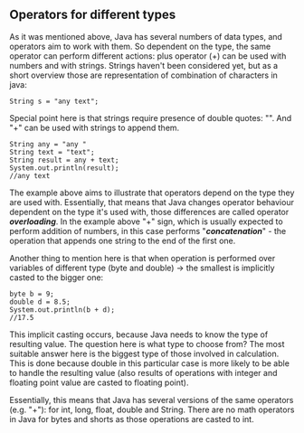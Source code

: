 ## Operators for different types

As it was mentioned above, Java has several numbers of data types, and operators aim to work with them. So dependent on
the
type, the same operator can perform different actions: plus operator (+) can be used with numbers and with strings.
Strings haven't been considered yet, but as a short overview those are representation of combination of characters in
java:

    String s = "any text";

Special point here is that strings require presence of double quotes: "". And "+" can be used with strings to append
them.

    String any = "any "
    String text = "text";
    String result = any + text;
    System.out.println(result);
    //any text

The example above aims to illustrate that operators depend on the type they are used with. Essentially, that means that
Java changes operator behaviour dependent on the type it's used with, those differences are called operator
**_overloading_**. In the example above "+" sign, which is usually expected to perform addition of numbers, in this case
performs "_**concatenation**_" - the operation that appends one string to the end of the first one.

Another thing to mention here is that when operation is performed over variables of different type (byte and double) ->
the smallest is implicitly casted to the bigger one:

    byte b = 9;
    double d = 8.5;
    System.out.println(b + d);
    //17.5

This implicit casting occurs, because Java needs to know the type of resulting value. The question here is what type to
choose from? The most suitable answer here is the biggest type of those involved in calculation. This is done because
double in this particular case is more likely to be able to handle the resulting value (also results of operations with
integer and floating point value are casted to floating point).

Essentially, this means that Java has several versions of the same operators (e.g. "+"): for int, long, float, double
and String. There are no math operators in Java for bytes and shorts as those operations are casted to int.
